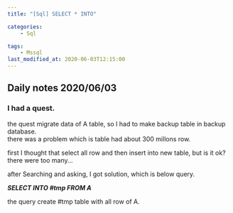 ```yaml
---
title: "[Sql] SELECT * INTO"

categories:
    - Sql

tags:
    - Mssql
last_modified_at: 2020-06-03T12:15:00
---
```


## Daily notes 2020/06/03


### I had a quest. 
the quest migrate data of A table, so I had to make backup table in backup database.<br>
there was a problem which is table had about 300 millons row.<br>

first I thought that select all row and then insert into new table, but is it ok? there were too many...<br>

after Searching and asking, I got solution, which is below query.<br>

***SELECT INTO #tmp FROM A <br>***

the query create #tmp table with all row of A.

